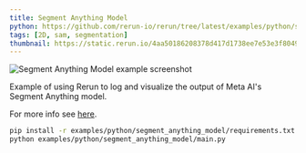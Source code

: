 ```yaml
---
title: Segment Anything Model
python: https://github.com/rerun-io/rerun/tree/latest/examples/python/segment_anything_model/main.py
tags: [2D, sam, segmentation]
thumbnail: https://static.rerun.io/4aa50186208378d417d1738ee7e53e3f804961ad_segment_anything_model_480w.png
---
```


<picture>
  <source media="(max-width: 480px)" srcset="https://static.rerun.io/4aa50186208378d417d1738ee7e53e3f804961ad_segment_anything_model_480w.png">
  <source media="(max-width: 768px)" srcset="https://static.rerun.io/7a63f635d42c6d5633f4db0d1da0030e86cf17a4_segment_anything_model_768w.png">
  <source media="(max-width: 1024px)" srcset="https://static.rerun.io/7fdd4dde45674dffc4d6786d930762bb1a3faa44_segment_anything_model_1024w.png">
  <source media="(max-width: 1200px)" srcset="https://static.rerun.io/c289651ea47f10edf39db108e9c1b54002c8eb36_segment_anything_model_1200w.png">
  <img src="https://static.rerun.io/6aa2651907efbcf81be55b343caa76b9de5f2138_segment_anything_model_full.png" alt="Segment Anything Model example screenshot">
</picture>

Example of using Rerun to log and visualize the output of Meta AI's Segment Anything model.

For more info see [here](https://segment-anything.com/).

```bash
pip install -r examples/python/segment_anything_model/requirements.txt
python examples/python/segment_anything_model/main.py
```
